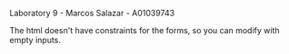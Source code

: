 Laboratory 9 - Marcos Salazar - A01039743

The html doesn't have constraints for the forms, so you can modify with empty inputs.